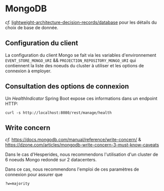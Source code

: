 # MongoDB

_cf._ [lightweight-architecture-decision-records/database](../lightweight-architecture-decision-records/database.md) pour les détails du choix de base de donnée.

## Configuration du client

La configuration du client Mongo se fait via les variables d'environnement `EVENT_STORE_MONGO_URI` && `PROJECTION_REPOSITORY_MONGO_URI`
qui contiennent la liste des noeuds du cluster à utiliser et les options de connexion à employer.

## Consultation des options de connexion

Un _HealthIndicator_ Spring Boot expose ces informations dans un endpoint HTTP:

    curl -s http://localhost:8080/rest/manage/health

## Write concern

_cf._ <https://docs.mongodb.com/manual/reference/write-concern/> & <https://dzone.com/articles/mongodb-write-concern-3-must-know-caveats>

Dans le cas d'Hesperides, nous recommendons l'utilisation d'un cluster de 6 noeuds Mongo redondé sur 2 datacenters.

Dans ce cas, nous recommendons l'emploi de ces paramètres de connexion pour assurer que 

    ?w=majority
